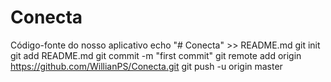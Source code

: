 # Conecta
Código-fonte do nosso aplicativo
echo "# Conecta" >> README.md
git init
git add README.md
git commit -m "first commit"
git remote add origin https://github.com/WillianPS/Conecta.git
git push -u origin master
